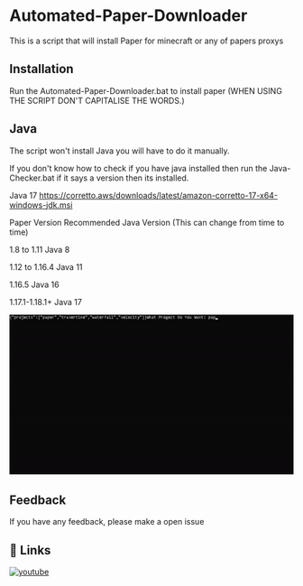 
# Automated-Paper-Downloader

This is a script that will install Paper for minecraft or any of papers proxys




## Installation

Run the Automated-Paper-Downloader.bat to install paper (WHEN USING THE SCRIPT DON'T CAPITALISE THE WORDS.)
## Java

The script won't install Java you will have to do it manually.

If you don't know how to check if you have java installed then run the Java-Checker.bat if it says a version then its installed.

Java 17 https://corretto.aws/downloads/latest/amazon-corretto-17-x64-windows-jdk.msi

Paper Version Recommended Java Version  (This can change from time to time)


1.8 to 1.11	Java 8

1.12 to 1.16.4	Java 11

1.16.5	Java 16

1.17.1-1.18.1+	Java 17

![](https://github.com/starboy20000/Automated-Paper-Downloader/blob/main/gif.gif)

## Feedback

If you have any feedback, please make a open issue


## 🔗 Links
[![youtube](https://img.shields.io/youtube/channel/subscribers/UCxy4LyTH_A-dhTM35Bfg5QQ?style=social)](https://www.youtube.com/channel/UCxy4LyTH_A-dhTM35Bfg5QQ)
